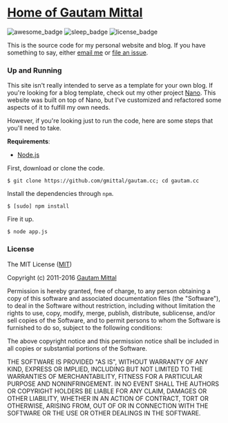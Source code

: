 # [Home of Gautam Mittal](http://www.gautam.cc)
![awesome_badge](https://img.shields.io/badge/awesome-true-brightgreen.svg)
![sleep_badge](https://img.shields.io/badge/sleep-a%20bit...-blue.svg)
![license_badge](https://img.shields.io/badge/license-MIT-lightgrey.svg)

This is the source code for my personal website and blog. If you have something to say, either [email me](mailto:gautam@mittal.net) or [file an issue](https://github.com/gmittal/gautam.cc/issues).

### Up and Running
This site isn't really intended to serve as a template for your own blog. If you're looking for a blog template, check out my other project [Nano](https://github.com/gmittal/nano). This website was built on top of Nano, but I've customized and refactored some aspects of it to fulfill my own needs.

However, if you're looking just to run the code, here are some steps that you'll need to take.

__Requirements__:
- [Node.js](https://github.com/nodejs/node)

First, download or clone the code.
```shell
$ git clone https://github.com/gmittal/gautam.cc; cd gautam.cc
```
Install the dependencies through ```npm```.
```shell
$ [sudo] npm install
```
Fire it up.
```
$ node app.js
```


### License
The MIT License ([MIT](https://tldrlegal.com/license/mit-license))

Copyright (c) 2011-2016 [Gautam Mittal](http://git.io/gautam)

Permission is hereby granted, free of charge, to any person obtaining a copy of this software and associated documentation files (the "Software"), to deal in the Software without restriction, including without limitation the rights to use, copy, modify, merge, publish, distribute, sublicense, and/or sell copies of the Software, and to permit persons to whom the Software is furnished to do so, subject to the following conditions:

The above copyright notice and this permission notice shall be included in all copies or substantial portions of the Software.

THE SOFTWARE IS PROVIDED "AS IS", WITHOUT WARRANTY OF ANY KIND, EXPRESS OR IMPLIED, INCLUDING BUT NOT LIMITED TO THE WARRANTIES OF MERCHANTABILITY, FITNESS FOR A PARTICULAR PURPOSE AND NONINFRINGEMENT. IN NO EVENT SHALL THE AUTHORS OR COPYRIGHT HOLDERS BE LIABLE FOR ANY CLAIM, DAMAGES OR OTHER LIABILITY, WHETHER IN AN ACTION OF CONTRACT, TORT OR OTHERWISE, ARISING FROM, OUT OF OR IN CONNECTION WITH THE SOFTWARE OR THE USE OR OTHER DEALINGS IN THE SOFTWARE.
